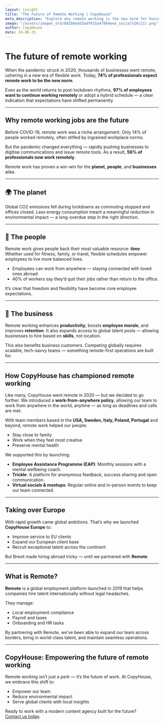 ```yaml
---
layout: insight
title: "The Future of Remote Working | CopyHouse"
meta_description: "Explore why remote working is the new norm for businesses and professionals — and how CopyHouse leads the way with its remote-first approach."
image: "/assets/images_old/682b0add3adf615a47884eea_social%20(21).png"
author: CopyHouse
date: 24-06-25
---
```


# The future of remote working

When the pandemic struck in 2020, thousands of businesses went remote, ushering in a new era of flexible work. Today, **74% of professionals expect remote work to be the new norm**.

Even as the world returns to post-lockdown rhythms, **97% of employees want to continue working remotely** or adopt a hybrid schedule — a clear indication that expectations have shifted permanently.

---

## Why remote working jobs are the future

Before COVID-19, remote work was a niche arrangement. Only 14% of people worked remotely, often stifled by ingrained workplace norms.

But the pandemic changed everything — rapidly pushing businesses to digitise communications and issue remote tools. As a result, **56% of professionals now work remotely**.

Remote work has proven a win-win for the **planet**, **people**, and **businesses** alike.

---

## 🌍 The planet

Global CO2 emissions fell during lockdowns as commuting stopped and offices closed. Less energy consumption meant a meaningful reduction in environmental impact — a long-overdue step in the right direction.

---

## 👥 The people

Remote work gives people back their most valuable resource: **time**. Whether used for fitness, family, or travel, flexible schedules empower employees to live more balanced lives.

- Employees can work from anywhere — staying connected with loved ones abroad.
- 40% of workers say they’d quit their jobs rather than return to the office.

It’s clear that freedom and flexibility have become core employee expectations.

---

## 💼 The business

Remote working enhances **productivity**, boosts **employee morale**, and improves **retention**. It also expands access to global talent pools — allowing businesses to hire based on **skills**, not location.

This also benefits business customers. Competing globally requires scalable, tech-savvy teams — something remote-first operations are built for.

---

## How CopyHouse has championed remote working

Like many, CopyHouse went remote in 2020 — but we decided to go further. We introduced a **work-from-anywhere policy**, allowing our team to work from anywhere in the world, anytime — as long as deadlines and calls are met.

With team members based in the **USA, Sweden, Italy, Poland, Portugal** and beyond, remote work helped our people:

- Stay close to family
- Work when they feel most creative
- Preserve mental health

We supported this by launching:

- **Employee Assistance Programme (EAP)**: Monthly sessions with a mental wellbeing coach.
- **Trickle**: A platform for anonymous feedback, success sharing and open communication.
- **Virtual socials & meetups**: Regular online and in-person events to keep our team connected.

---

## Taking over Europe

With rapid growth came global ambitions. That’s why we launched **CopyHouse Europe** to:

- Improve service to EU clients  
- Expand our European client base  
- Recruit exceptional talent across the continent  

But Brexit made hiring abroad tricky — until we partnered with **Remote**.

---

## What is Remote?

**Remote** is a global employment platform launched in 2019 that helps companies hire talent internationally without legal headaches.

They manage:

- Local employment compliance  
- Payroll and taxes  
- Onboarding and HR tasks  

By partnering with Remote, we’ve been able to expand our team across borders, bring in world-class talent, and maintain seamless operations.

---

## CopyHouse: Empowering the future of remote working

Remote working isn’t just a perk — it’s the future of work. At CopyHouse, we embrace this shift to:

- Empower our team  
- Reduce environmental impact  
- Serve global clients with local insights  

Ready to work with a modern content agency built for the future?  
[Contact us today](https://www.copyhouse.io/contact).
